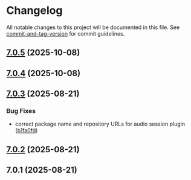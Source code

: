 # Changelog

All notable changes to this project will be documented in this file. See [commit-and-tag-version](https://github.com/absolute-version/commit-and-tag-version) for commit guidelines.

## [7.0.5](https://github.com/cap-go/capacitor-plugin-audiosession/compare/7.0.4...7.0.5) (2025-10-08)

## [7.0.4](https://github.com/cap-go/capacitor-plugin-audiosession/compare/7.0.3...7.0.4) (2025-10-08)

## [7.0.3](https://github.com/cap-go/capacitor-plugin-audiosession/compare/7.0.2...7.0.3) (2025-08-21)


### Bug Fixes

* correct package name and repository URLs for audio session plugin ([b1fa0fd](https://github.com/cap-go/capacitor-plugin-audiosession/commit/b1fa0fd4d3e1bbe06036aaafa56c2954352c27ce))

## [7.0.2](https://github.com/cap-go/capacitor-plugin-audio-session/compare/7.0.1...7.0.2) (2025-08-21)

## 7.0.1 (2025-08-21)

